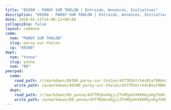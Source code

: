 ```yaml
---
title: "89300 - PAROY SUR THOLON | Entraide, Annonces, Initiatives"
description: "89300 - PAROY SUR THOLON | Entraide, Annonces, Initiatives"
date: 2020-01-11T14:09:21+09:00
collapsible: false
layout: commune
comm:
  nom: "PAROY SUR THOLON"
  slug: paroy-sur-tholon
  cp: "89300"
dept:
  nom: "Yonne"
  slug: yonne
  num: "89"
peerpad:
  comm:
    read_path: /r/markdown/89300_paroy-sur-tholon/4XTTM1ktrh4vBSaf9B8nFcFEG13szHPXziSFHaGzAKaawGXLV
    write_path: /w/markdown/89300_paroy-sur-tholon/4XTTM1ktrh4vBSaf9B8nFcFEG13szHPXziSFHaGzAKaawGXLV-K3TgUgZxEk1iaAr77wwfEtxoXPXMLBHXiEgwx5zmC53jpfaeqGqjY5TxrNyH4mWDmEWH5oTEsDaG5yaUDGpCUPdm4BsznA3S6xp4JHCgfFQsmnYiJgVbQmkFq73uvvYvtPMGXUL1
  dept:
    read_path: /r/markdown/89_yonne/4XTTM26x4XgjcZTnM5pUnYKKRkysKgfXHh1wiigoPHqn9LDKB
    write_path: /w/markdown/89_yonne/4XTTM26x4XgjcZTnM5pUnYKKRkysKgfXHh1wiigoPHqn9LDKB-K3TgU4xaMVqzoRnPJNyddApuMoWvJyHL35bzooauYvdhG3MLg3ikjpoueq9BDtqVP4hJBQxpPxix2gohzXyST9tZPnEkyXpDMdHiAFpx7EU6e8WgvFk7NPsBQepM8o13bG9dyqq7
---
```


